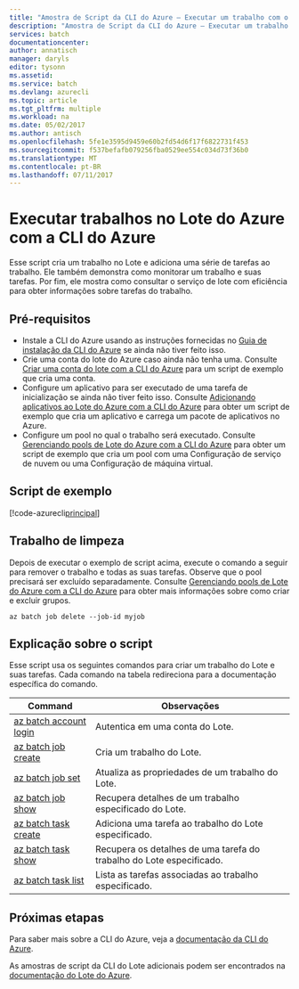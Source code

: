 ```yaml
---
title: "Amostra de Script da CLI do Azure – Executar um trabalho com o Lote | Microsoft Docs"
description: "Amostra de Script da CLI do Azure – Executar um trabalho com o Lote"
services: batch
documentationcenter: 
author: annatisch
manager: daryls
editor: tysonn
ms.assetid: 
ms.service: batch
ms.devlang: azurecli
ms.topic: article
ms.tgt_pltfrm: multiple
ms.workload: na
ms.date: 05/02/2017
ms.author: antisch
ms.openlocfilehash: 5fe1e3595d9459e60b2fd54d6f17f6822731f453
ms.sourcegitcommit: f537befafb079256fba0529ee554c034d73f36b0
ms.translationtype: MT
ms.contentlocale: pt-BR
ms.lasthandoff: 07/11/2017
---
```

# <a name="running-jobs-on-azure-batch-with-azure-cli"></a>Executar trabalhos no Lote do Azure com a CLI do Azure

Esse script cria um trabalho no Lote e adiciona uma série de tarefas ao trabalho. Ele também demonstra como monitorar um trabalho e suas tarefas. Por fim, ele mostra como consultar o serviço de lote com eficiência para obter informações sobre tarefas do trabalho.

## <a name="prerequisites"></a>Pré-requisitos

- Instale a CLI do Azure usando as instruções fornecidas no [Guia de instalação da CLI do Azure](https://docs.microsoft.com/cli/azure/install-azure-cli) se ainda não tiver feito isso.
- Crie uma conta do lote do Azure caso ainda não tenha uma. Consulte [Criar uma conta do lote com a CLI do Azure](https://docs.microsoft.com/azure/batch/scripts/batch-cli-sample-create-account) para um script de exemplo que cria uma conta.
- Configure um aplicativo para ser executado de uma tarefa de inicialização se ainda não tiver feito isso. Consulte [Adicionando aplicativos ao Lote do Azure com a CLI do Azure](https://docs.microsoft.com/azure/batch/scripts/batch-cli-sample-add-application) para obter um script de exemplo que cria um aplicativo e carrega um pacote de aplicativos no Azure.
- Configure um pool no qual o trabalho será executado. Consulte [Gerenciando pools de Lote do Azure com a CLI do Azure](https://docs.microsoft.com/azure/batch/batch-cli-sample-manage-pool) para obter um script de exemplo que cria um pool com uma Configuração de serviço de nuvem ou uma Configuração de máquina virtual.

## <a name="sample-script"></a>Script de exemplo

[!code-azurecli[principal](../../../cli_scripts/batch/run-job/run-job.sh "Executar trabalhos")]

## <a name="clean-up-job"></a>Trabalho de limpeza

Depois de executar o exemplo de script acima, execute o comando a seguir para remover o trabalho e todas as suas tarefas. Observe que o pool precisará ser excluído separadamente. Consulte [Gerenciando pools de Lote do Azure com a CLI do Azure](./batch-cli-sample-manage-pool.md) para obter mais informações sobre como criar e excluir grupos.

```azurecli
az batch job delete --job-id myjob
```

## <a name="script-explanation"></a>Explicação sobre o script

Esse script usa os seguintes comandos para criar um trabalho do Lote e suas tarefas. Cada comando na tabela redireciona para a documentação específica do comando.

| Command | Observações |
|---|---|
| [az batch account login](https://docs.microsoft.com/cli/azure/batch/account#login) | Autentica em uma conta do Lote.  |
| [az batch job create](https://docs.microsoft.com/cli/azure/batch/job#create) | Cria um trabalho do Lote.  |
| [az batch job set](https://docs.microsoft.com/cli/azure/batch/job#set) | Atualiza as propriedades de um trabalho do Lote.  |
| [az batch job show](https://docs.microsoft.com/cli/azure/batch/job#show) | Recupera detalhes de um trabalho especificado do Lote.  |
| [az batch task create](https://docs.microsoft.com/cli/azure/batch/task#create) | Adiciona uma tarefa ao trabalho do Lote especificado.  |
| [az batch task show](https://docs.microsoft.com/cli/azure/batch/task#show) | Recupera os detalhes de uma tarefa do trabalho do Lote especificado.  |
| [az batch task list](https://docs.microsoft.com/cli/azure/batch/task#list) | Lista as tarefas associadas ao trabalho especificado.  |

## <a name="next-steps"></a>Próximas etapas

Para saber mais sobre a CLI do Azure, veja a [documentação da CLI do Azure](https://docs.microsoft.com/cli/azure/overview).

As amostras de script da CLI do Lote adicionais podem ser encontrados na [documentação do Lote do Azure](../batch-cli-samples.md).
